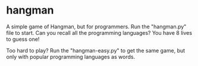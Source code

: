 # hangman
A simple game of Hangman, but for programmers. Run the "hangman.py" file to start. Can you recall all the programming languages? You have 8 lives to guess one!

Too hard to play? Run the "hangman-easy.py" to get the same game, but only with popular programming languages as words.

